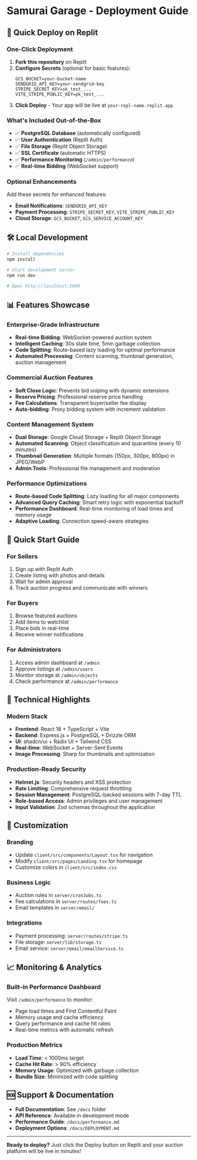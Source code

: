 # Samurai Garage - Deployment Guide

## 🚀 Quick Deploy on Replit

### One-Click Deployment
1. **Fork this repository** on Replit
2. **Configure Secrets** (optional for basic features):
   ```
   GCS_BUCKET=your-bucket-name
   SENDGRID_API_KEY=your-sendgrid-key
   STRIPE_SECRET_KEY=sk_test_...
   VITE_STRIPE_PUBLIC_KEY=pk_test_...
   ```
3. **Click Deploy** - Your app will be live at `your-repl-name.replit.app`

### What's Included Out-of-the-Box
- ✅ **PostgreSQL Database** (automatically configured)
- ✅ **User Authentication** (Replit Auth)
- ✅ **File Storage** (Replit Object Storage)
- ✅ **SSL Certificate** (automatic HTTPS)
- ✅ **Performance Monitoring** (`/admin/performance`)
- ✅ **Real-time Bidding** (WebSocket support)

### Optional Enhancements
Add these secrets for enhanced features:
- **Email Notifications**: `SENDGRID_API_KEY`
- **Payment Processing**: `STRIPE_SECRET_KEY`, `VITE_STRIPE_PUBLIC_KEY`
- **Cloud Storage**: `GCS_BUCKET`, `GCS_SERVICE_ACCOUNT_KEY`

## 🛠️ Local Development

```bash
# Install dependencies
npm install

# Start development server
npm run dev

# Open http://localhost:5000
```

## 📊 Features Showcase

### Enterprise-Grade Infrastructure
- **Real-time Bidding**: WebSocket-powered auction system
- **Intelligent Caching**: 30s stale time, 5min garbage collection
- **Code Splitting**: Route-based lazy loading for optimal performance
- **Automated Processing**: Content scanning, thumbnail generation, auction management

### Commercial Auction Features
- **Soft Close Logic**: Prevents bid sniping with dynamic extensions
- **Reserve Pricing**: Professional reserve price handling
- **Fee Calculations**: Transparent buyer/seller fee display
- **Auto-bidding**: Proxy bidding system with increment validation

### Content Management System
- **Dual Storage**: Google Cloud Storage + Replit Object Storage
- **Automated Scanning**: Object classification and quarantine (every 10 minutes)
- **Thumbnail Generation**: Multiple formats (150px, 300px, 800px) in JPEG/WebP
- **Admin Tools**: Professional file management and moderation

### Performance Optimizations
- **Route-based Code Splitting**: Lazy loading for all major components
- **Advanced Query Caching**: Smart retry logic with exponential backoff
- **Performance Dashboard**: Real-time monitoring of load times and memory usage
- **Adaptive Loading**: Connection speed-aware strategies

## 🎯 Quick Start Guide

### For Sellers
1. Sign up with Replit Auth
2. Create listing with photos and details
3. Wait for admin approval
4. Track auction progress and communicate with winners

### For Buyers
1. Browse featured auctions
2. Add items to watchlist
3. Place bids in real-time
4. Receive winner notifications

### For Administrators
1. Access admin dashboard at `/admin`
2. Approve listings at `/admin/users`
3. Monitor storage at `/admin/objects`
4. Check performance at `/admin/performance`

## 📱 Technical Highlights

### Modern Stack
- **Frontend**: React 18 + TypeScript + Vite
- **Backend**: Express.js + PostgreSQL + Drizzle ORM
- **UI**: shadcn/ui + Radix UI + Tailwind CSS
- **Real-time**: WebSocket + Server-Sent Events
- **Image Processing**: Sharp for thumbnails and optimization

### Production-Ready Security
- **Helmet.js**: Security headers and XSS protection
- **Rate Limiting**: Comprehensive request throttling
- **Session Management**: PostgreSQL-backed sessions with 7-day TTL
- **Role-based Access**: Admin privileges and user management
- **Input Validation**: Zod schemas throughout the application

## 🔧 Customization

### Branding
- Update `client/src/components/Layout.tsx` for navigation
- Modify `client/src/pages/Landing.tsx` for homepage
- Customize colors in `client/src/index.css`

### Business Logic
- Auction rules in `server/cronJobs.ts`
- Fee calculations in `server/routes/fees.ts`
- Email templates in `server/email/`

### Integrations
- Payment processing: `server/routes/stripe.ts`
- File storage: `server/lib/storage.ts`
- Email service: `server/email/emailService.ts`

## 📈 Monitoring & Analytics

### Built-in Performance Dashboard
Visit `/admin/performance` to monitor:
- Page load times and First Contentful Paint
- Memory usage and cache efficiency
- Query performance and cache hit rates
- Real-time metrics with automatic refresh

### Production Metrics
- **Load Time**: < 1000ms target
- **Cache Hit Rate**: > 90% efficiency
- **Memory Usage**: Optimized with garbage collection
- **Bundle Size**: Minimized with code splitting

## 🆘 Support & Documentation

- **Full Documentation**: See `/docs` folder
- **API Reference**: Available in development mode
- **Performance Guide**: `/docs/performance.md`
- **Deployment Options**: `/docs/DEPLOYMENT.md`

---

**Ready to deploy?** Just click the Deploy button on Replit and your auction platform will be live in minutes!
